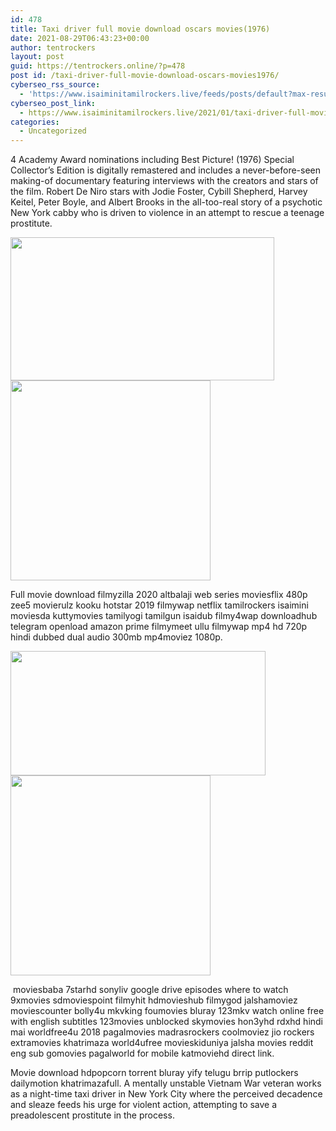 ```yaml
---
id: 478
title: Taxi driver full movie download oscars movies(1976)
date: 2021-08-29T06:43:23+00:00
author: tentrockers
layout: post
guid: https://tentrockers.online/?p=478
post id: /taxi-driver-full-movie-download-oscars-movies1976/
cyberseo_rss_source:
  - 'https://www.isaiminitamilrockers.live/feeds/posts/default?max-results=150&start-index=151'
cyberseo_post_link:
  - https://www.isaiminitamilrockers.live/2021/01/taxi-driver-full-movie-download-oscars.html
categories:
  - Uncategorized
---
```

<meta content="4 Academy Award nominations including Best Picture! (1976) Special Collector's Edition is digitally remastered and includes a never-befo..." name="twitter:description" />

  


<center>
</center>

4 Academy Award nominations including Best Picture! (1976) Special Collector&#8217;s Edition is digitally remastered and includes a never-before-seen making-of documentary featuring interviews with the creators and stars of the film. Robert De Niro stars with Jodie Foster, Cybill Shepherd, Harvey Keitel, Peter Boyle, and Albert Brooks in the all-too-real story of a psychotic New York cabby who is driven to violence in an attempt to rescue a teenage prostitute.<ins data-width="0" data-height="0" class="w7f8259a4cb" data-domain="//aaaaaco.com" data-affquery="/f5ff9bfd5d/7f8259a4cb/?placementName=default"></ins>

<div class="separator">
  <a href="https://1.bp.blogspot.com/-9l0udZMkyns/X_P-WkoYLVI/AAAAAAAAALE/XCQ01C-V6okMO7l2DQJ0zGkIbFLRgPwbACLcBGAsYHQ/s1080/B000T433L0_taxidriver_UXSY1._SX1080_.jpg"><img loading="lazy" border="0" data-original-height="743" data-original-width="1080" height="229" src="https://1.bp.blogspot.com/-9l0udZMkyns/X_P-WkoYLVI/AAAAAAAAALE/XCQ01C-V6okMO7l2DQJ0zGkIbFLRgPwbACLcBGAsYHQ/w422-h229/B000T433L0_taxidriver_UXSY1._SX1080_.jpg" width="422" /></a>
</div>



<div class="separator">
  <a href="https://aaaaaco.com/b7e8e06d99/2d174b8371/?placementName=default" imageanchor="1" target="_blank" rel="noopener"><img border="0" data-original-height="166" data-original-width="800" src="https://1.bp.blogspot.com/-fOl6D7mYWJY/X_P_ZTZE6VI/AAAAAAAAALU/yACdIxzuyeccXoB2iNgDJM2i3YCpzXI7wCLcBGAsYHQ/s320/unnamed.gif" width="320" /></a>
</div>

<ins data-width="0" data-height="0" class="w7f8259a4cb" data-domain="//aaaaaco.com" data-affquery="/f5ff9bfd5d/7f8259a4cb/?placementName=default"></ins>

Full movie download filmyzilla 2020 altbalaji web series moviesflix 480p zee5 movierulz kooku hotstar 2019 filmywap netflix tamilrockers isaimini moviesda kuttymovies tamilyogi tamilgun isaidub filmy4wap downloadhub telegram openload amazon prime filmymeet ullu filmywap mp4 hd 720p hindi dubbed dual audio 300mb mp4moviez 1080p.<ins data-width="0" data-height="0" class="w7f8259a4cb" data-domain="//aaaaaco.com" data-affquery="/f5ff9bfd5d/7f8259a4cb/?placementName=default"></ins>

<div class="separator">
  <a href="https://1.bp.blogspot.com/-pXZRGikebIo/X_P-fZNKYYI/AAAAAAAAALI/d4UGSdH98TQ2iPRrdusxI5p1IS-0TFs0wCLcBGAsYHQ/s2048/ending_of_taxi_driver_.jpg"><img loading="lazy" border="0" data-original-height="1152" data-original-width="2048" height="199" src="https://1.bp.blogspot.com/-pXZRGikebIo/X_P-fZNKYYI/AAAAAAAAALI/d4UGSdH98TQ2iPRrdusxI5p1IS-0TFs0wCLcBGAsYHQ/w408-h199/ending_of_taxi_driver_.jpg" width="408" /></a>
</div>

<div class="separator">
  <a href="https://aaaaaco.com/b7e8e06d99/2d174b8371/?placementName=default" imageanchor="1" target="_blank" rel="noopener"><img border="0" data-original-height="166" data-original-width="800" src="https://1.bp.blogspot.com/-nm1wH-OJch4/X_P_enZ1miI/AAAAAAAAALY/EJQutUemm_UBI3sTPwJybuN1JZ_VIl0MQCLcBGAsYHQ/s320/unnamed.gif" width="320" /></a>
</div>

<ins data-width="0" data-height="0" class="w7f8259a4cb" data-domain="//aaaaaco.com" data-affquery="/f5ff9bfd5d/7f8259a4cb/?placementName=default"></ins>

&nbsp;moviesbaba 7starhd sonyliv google drive episodes where to watch 9xmovies sdmoviespoint filmyhit hdmovieshub filmygod jalshamoviez moviescounter bolly4u mkvking foumovies bluray 123mkv watch online free with english subtitles 123movies unblocked skymovies hon3yhd rdxhd hindi mai worldfree4u 2018 pagalmovies madrasrockers coolmoviez jio rockers extramovies khatrimaza world4ufree movieskiduniya jalsha movies reddit eng sub gomovies pagalworld for mobile katmoviehd direct link.

Movie download hdpopcorn torrent bluray yify telugu brrip putlockers dailymotion khatrimazafull. A mentally unstable Vietnam War veteran works as a night-time taxi driver in New York City where the perceived decadence and sleaze feeds his urge for violent action, attempting to save a preadolescent prostitute in the process.&nbsp;<ins data-width="0" data-height="0" class="w7f8259a4cb" data-domain="//aaaaaco.com" data-affquery="/f5ff9bfd5d/7f8259a4cb/?placementName=default"></ins>

<center>
</center>